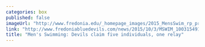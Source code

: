 ```yaml
---
categories: box
published: false
imageUrl: "http://www.fredonia.edu/_homepage_images/2015_MensSwim_rp_primary_IMG_5565.JPG"
link: "http://www.fredoniabluedevils.com/news/2015/10/3/MSWIM_1003154915.aspx"
title: "Men's Swimming: Devils claim five individuals, one relay"
---
```


